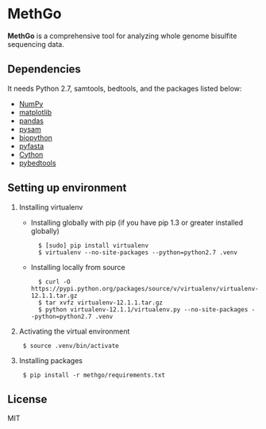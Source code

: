 # MethGo
**MethGo** is a comprehensive tool for analyzing whole genome bisulfite sequencing data.

## Dependencies
It needs Python 2.7, samtools, bedtools, and the packages listed below:
- [NumPy](http://www.numpy.org/)
- [matplotlib](http://matplotlib.org/)
- [pandas](http://pandas.pydata.org/)
- [pysam](http://pysam.readthedocs.org/)
- [biopython](http://biopython.org/)
- [pyfasta](https://pypi.python.org/pypi/pyfasta/)
- [Cython](http://cython.org/)
- [pybedtools](https://pythonhosted.org/pybedtools/)

## Setting up environment
1. Installing virtualenv

    - Installing globally with pip (if you have pip 1.3 or greater installed globally)

            $ [sudo] pip install virtualenv
            $ virtualenv --no-site-packages --python=python2.7 .venv

    - Installing locally from source

            $ curl -O https://pypi.python.org/packages/source/v/virtualenv/virtualenv-12.1.1.tar.gz
            $ tar xvfz virtualenv-12.1.1.tar.gz
            $ python virtualenv-12.1.1/virtualenv.py --no-site-packages --python=python2.7 .venv

2. Activating the virtual environment

        $ source .venv/bin/activate

3. Installing packages

        $ pip install -r methgo/requirements.txt

## License
MIT
